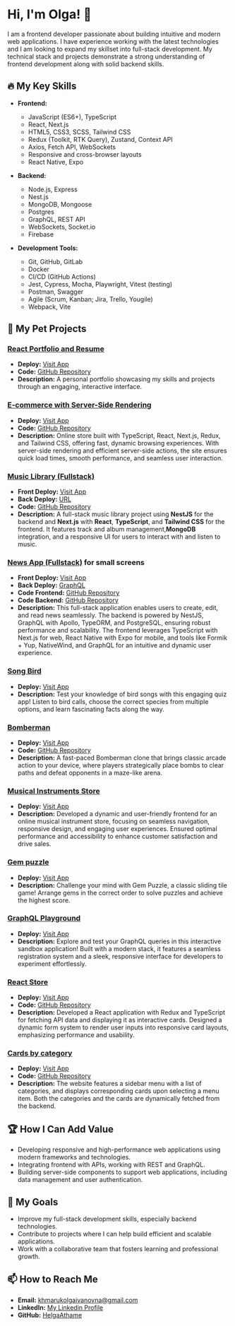 # Hi, I'm Olga! 👋

I am a frontend developer passionate about building intuitive and modern web applications. I have experience working with the latest technologies and I am looking to expand my skillset into full-stack development. My technical stack and projects demonstrate a strong understanding of frontend development along with solid backend skills.

## 🔥 My Key Skills

- **Frontend:**
  - JavaScript (ES6+), TypeScript
  - React, Next.js
  - HTML5, CSS3, SCSS, Tailwind CSS
  - Redux (Toolkit, RTK Query), Zustand, Context API
  - Axios, Fetch API, WebSockets
  - Responsive and cross-browser layouts
  - React Native, Expo

- **Backend:**
  - Node.js, Express
  - Nest.js
  - MongoDB, Mongoose
  - Postgres
  - GraphQL, REST API
  - WebSockets, Socket.io
  - Firebase

- **Development Tools:**
  - Git, GitHub, GitLab
  - Docker
  - CI/CD (GitHub Actions)
  - Jest, Cypress, Mocha, Playwright, Vitest (testing)
  - Postman, Swagger
  - Agile (Scrum, Kanban; Jira, Trello, Yougile)
  - Webpack, Vite

## 💼 My Pet Projects

### **[React Portfolio and Resume](https://helgaathame.github.io/my-cv/)**  
- **Deploy:** [Visit App](https://helgaathame.github.io/my-cv/)
- **Code:** [GitHub Repository](https://github.com/HelgaAthame/my-cv)  
- **Description:** A personal portfolio showcasing my skills and projects through an engaging, interactive interface.

### **[E-commerce with Server-Side Rendering](https://store-example7.vercel.app/)**  
- **Deploy:** [Visit App](https://store-example7.vercel.app/)
- **Code:** [GitHub Repository](https://github.com/HelgaAthame/store-example)  
- **Description:** Online store built with TypeScript, React, Next.js, Redux, and Tailwind CSS, offering fast, dynamic browsing experiences. With server-side rendering and efficient server-side actions, the site ensures quick load times, smooth performance, and seamless user interaction.
  
### **[Music Library (Fullstack)](https://nest-next-kappa.vercel.app/)**  
- **Front Deploy:** [Visit App](https://nest-next-production-e9c3.up.railway.app/)
- **Back Deploy:** [URL](https://nest-next-production.up.railway.app/)
- **Code:** [GitHub Repository](https://github.com/HelgaAthame/nest-next)  
- **Description:** A full-stack music library project using **NestJS** for the backend and **Next.js** with **React**, **TypeScript**, and **Tailwind CSS** for the frontend. It features track and album management,**MongoDB** integration, and a responsive UI for users to interact with and listen to music.

### **[News App (Fullstack)](https://news-app-olga.vercel.app/)** for small screens  
- **Front Deploy:** [Visit App](https://news-app-olga.vercel.app/)
- **Back Deploy:** [GraphQL](https://newsapp-back.vercel.app/graphql)
- **Code Frontend:** [GitHub Repository](https://github.com/HelgaAthame/news-app) 
- **Code Backend:** [GitHub Repository](https://github.com/HelgaAthame/newsapp-back)  
- **Description:** This full-stack application enables users to create, edit, and read news seamlessly. The backend is powered by NestJS, GraphQL with Apollo, TypeORM, and PostgreSQL, ensuring robust performance and scalability. The frontend leverages TypeScript with Next.js for web, React Native with Expo for mobile, and tools like Formik + Yup, NativeWind, and GraphQL for an intuitive and dynamic user experience.

### **[Song Bird](https://rolling-scopes-school.github.io/helgaathame-JSFE2022Q3/my-app/dist/#)**  
- **Deploy:** [Visit App](https://rolling-scopes-school.github.io/helgaathame-JSFE2022Q3/my-app/dist/#)
- **Description:** Test your knowledge of bird songs with this engaging quiz app! Listen to bird calls, choose the correct species from multiple options, and learn fascinating facts along the way.

### **[Bomberman](https://bomberman2d.netlify.app/)**  
- **Deploy:** [Visit App](https://bomberman2d.netlify.app/)
- **Code:** [GitHub Repository](https://github.com/HelgaAthame/RSClone/tree/develop)  
- **Description:** A fast-paced Bomberman clone that brings classic arcade action to your device, where players strategically place bombs to clear paths and defeat opponents in a maze-like arena.

### **[Musical Instruments Store](https://cadence-musical-instruments.netlify.app/)**  
- **Deploy:** [Visit App](https://cadence-musical-instruments.netlify.app/)
- **Description:** Developed a dynamic and user-friendly frontend for an online musical instrument store, focusing on seamless navigation, responsive design, and engaging user experiences. Ensured optimal performance and accessibility to enhance customer satisfaction and drive sales.
  
### **[Gem puzzle](https://rolling-scopes-school.github.io/helgaathame-JSFE2022Q3/src/)**  
- **Deploy:** [Visit App](https://rolling-scopes-school.github.io/helgaathame-JSFE2022Q3/src/)
- **Description:** Challenge your mind with Gem Puzzle, a classic sliding tile game! Arrange gems in the correct order to solve puzzles and achieve the highest score.

### **[GraphQL Playground](https://graphiql-app-git-develop-killthecreator.vercel.app/)**  
- **Deploy:** [Visit App](https://graphiql-app-git-develop-killthecreator.vercel.app/)
- **Description:** Explore and test your GraphQL queries in this interactive sandbox application! Built with a modern stack, it features a seamless registration system and a sleek, responsive interface for developers to experiment effortlessly.

### **[React Store](https://best-book-store.netlify.app/)**  
- **Deploy:** [Visit App](https://best-book-store.netlify.app/)
- **Code:** [GitHub Repository](https://github.com/HelgaAthame/react)
- **Description:** Developed a React application with Redux and TypeScript for fetching API data and displaying it as interactive cards. Designed a dynamic form system to render user inputs into responsive card layouts, emphasizing performance and usability.
  
  
### **[Сards by category](https://helgaathame.github.io/logic/)**  
- **Deploy:** [Visit App](https://helgaathame.github.io/logic/)
- **Code:** [GitHub Repository](https://github.com/HelgaAthame/logic)  
- **Description:** The website features a sidebar menu with a list of categories, and displays corresponding cards upon selecting a menu item. Both the categories and the cards are dynamically fetched from the backend.

## 🏆 How I Can Add Value

- Developing responsive and high-performance web applications using modern frameworks and technologies.
- Integrating frontend with APIs, working with REST and GraphQL.
- Building server-side components to support web applications, including data management and user authentication.

## 🌱 My Goals

- Improve my full-stack development skills, especially backend technologies.
- Contribute to projects where I can help build efficient and scalable applications.
- Work with a collaborative team that fosters learning and professional growth.

## 📫 How to Reach Me

- **Email:** khmarukolgaivanovna@gmail.com
- **LinkedIn:** [My Linkedin Profile](https://www.linkedin.com/in/olga-k-aa9054220?utm_source=share&utm_campaign=share_via&utm_content=profile)
- **GitHub:** [HelgaAthame](https://github.com/HelgaAthame)
